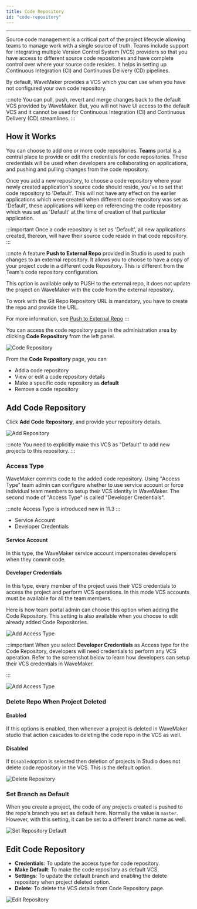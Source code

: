 ```yaml
---
title: Code Repository
id: "code-repository"
---
```

---

Source code management is a critical part of the project lifecycle allowing teams to manage work with a single source of truth. Teams include support for integrating multiple Version Control System (VCS) providers so that you have access to different source code repositories and have complete control over where your source code resides. It helps in setting up Continuous Integration (CI) and Continuous Delivery (CD) pipelines.

By default, WaveMaker provides a VCS which you can use when you have not configured your own code repository.

:::note
You can pull, push, revert and merge changes back to the default VCS provided by WaveMaker. But, you will not have UI access to the default VCS and it cannot be used for Continuous Integration (CI) and Continuous Delivery (CD) streamlines.
:::

## How it Works

You can choose to add one or more code repositories. **Teams** portal is a central place to provide or edit the credentials for code repositories. These credentials will be used when developers are collaborating on applications, and pushing and pulling changes from the code repository.

Once you add a new repository, to choose a code repository where your newly created application's source code should reside, you've to set that code repository to 'Default'. This will not have any effect on the earlier applications which were created when different code repository was set as 'Default', these applications will keep on referencing the code repository which was set as 'Default' at the time of creation of that particular application.

:::important
Once a code repository is set as 'Default', all new applications created, thereon, will have their source code reside in that code repository.
:::

:::note
A feature **Push to External Repo** provided in Studio is used to push changes to an external repository. It allows you to choose to have a copy of your project code in a different code Repository. This is different from the Team's code repository configuration.

This option is available only to PUSH to the external repo, it does not update the project on WaveMaker with the code from the external repository.

To work with the Git Repo Repository URL is mandatory, you have to create the repo and provide the URL.

For more information, see [Push to External Repo](/learn/app-development/dev-integration/developer-collaboration/#push-to-external-repo)
:::

You can access the code repository page in the administration area by clicking **Code Repository** from the left panel.

![Code Repository](/learn/assets/TeamCodeRepository.png)

From the **Code Repository** page, you can

- Add a code repository  
- View or edit a code repository details
- Make a specific code repository as **default**
- Remove a code repository

## Add Code Repository

Click **Add Code Repository**, and provide your repository details.

![Add Repository](/learn/assets/TeamAddVcsRep.png)

:::note
You need to explicitly make this VCS as "Default" to add new projects to this repository.
:::

### Access Type

WaveMaker commits code to the added code repository. Using "Access Type" team admin can configure whether to use service account or force individual team members to setup their VCS identity in WaveMaker. The second mode of "Access Type" is called "Developer Credentials". 

:::note
Access Type is introduced new in 11.3
:::

- Service Account
- Developer Credentials

#### Service Account 

In this type, the WaveMaker service account impersonates developers when they commit code.

#### Developer Credentials

In this type, every member of the project uses their VCS credentials to access the project and perform VCS operations. In this mode VCS accounts must be available for all the team members. 

Here is how team portal admin can choose this option when adding the Code Repository. This setting is also available when you choose to edit already added Code Repositories.

![Add Access Type](/learn/assets/TeamSelectAccesstype.png)

:::important
When you select **Developer Credentials** as Access type for the Code Repository, developers will need credentials to perform any VCS operation. Refer to the screenshot below to learn how developers can setup their VCS credentials in WaveMaker.

:::

![Add Access Type](/learn/assets/TeamUpdateCredentials.png)

### Delete Repo When Project Deleted

#### Enabled

If this options is enabled, then whenever a project is deleted in WaveMaker studio that action cascades to deleting the code repo in the VCS as well.

#### Disabled 

If ``Disabled``option is selected then deletion of projects in Studio does not delete code repository in the VCS. This is the default option.

![Delete Repository](/learn/assets/TeamDeleteRepository.png)

### Set Branch as Default

When you create a project, the code of any projects created is pushed to the repo's branch you set as default here. Normally the value is ``master``. However, with this setting, it can be set to a different branch name as well.

![Set Repository Default](/learn/assets/TeamSetDefaultRepo.png)

## Edit Code Repository

- **Credentials**: To update the access type for code repository.
- **Make Default**: To make the code repository as default VCS.
- **Settings**: To update the default branch and enabling the delete repository when project deleted option.
- **Delete**: To delete the VCS details from Code Repository page.

![Edit Repository](/learn/assets/TeamEditRepo.png)